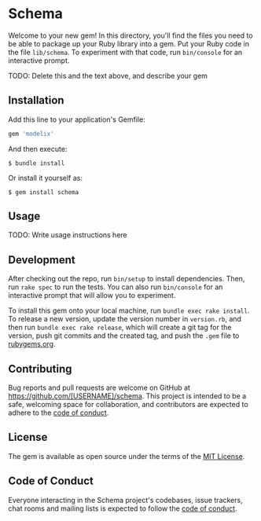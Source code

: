 # Schema

Welcome to your new gem! In this directory, you'll find the files you need to be able to package up your Ruby library into a gem. Put your Ruby code in the file `lib/schema`. To experiment with that code, run `bin/console` for an interactive prompt.

TODO: Delete this and the text above, and describe your gem

## Installation

Add this line to your application's Gemfile:

```ruby
gem 'modelix'
```

And then execute:

    $ bundle install

Or install it yourself as:

    $ gem install schema

## Usage

TODO: Write usage instructions here

## Development

After checking out the repo, run `bin/setup` to install dependencies. Then, run `rake spec` to run the tests. You can also run `bin/console` for an interactive prompt that will allow you to experiment.

To install this gem onto your local machine, run `bundle exec rake install`. To release a new version, update the version number in `version.rb`, and then run `bundle exec rake release`, which will create a git tag for the version, push git commits and the created tag, and push the `.gem` file to [rubygems.org](https://rubygems.org).

## Contributing

Bug reports and pull requests are welcome on GitHub at https://github.com/[USERNAME]/schema. This project is intended to be a safe, welcoming space for collaboration, and contributors are expected to adhere to the [code of conduct](https://github.com/[USERNAME]/schema/blob/master/CODE_OF_CONDUCT.md).

## License

The gem is available as open source under the terms of the [MIT License](https://opensource.org/licenses/MIT).

## Code of Conduct

Everyone interacting in the Schema project's codebases, issue trackers, chat rooms and mailing lists is expected to follow the [code of conduct](https://github.com/[USERNAME]/schema/blob/master/CODE_OF_CONDUCT.md).

